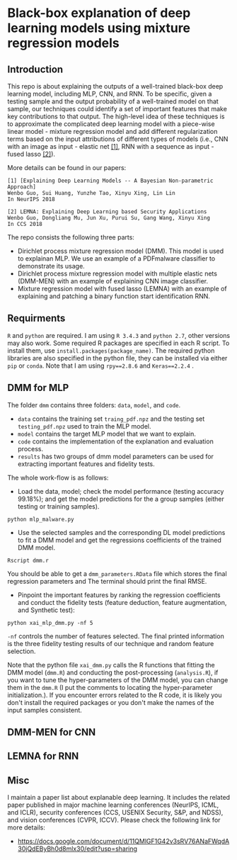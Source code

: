 # Black-box explanation of deep learning models using mixture regression models

## Introduction

This repo is about explaining the outputs of a well-trained black-box deep learning model, including MLP, CNN, and RNN. To be specific, given a testing sample and the output probability of a well-trained model on that sample, our techniques could identify a set of important features that make key contributions to that output. The high-level idea of these techniques is to approximate the complicated deep learning model with a piece-wise linear model - mixture regression model and add different regularization terms based on the input attributions of different types of models (i.e., CNN with an image as input - elastic net [[1]](http://www.personal.psu.edu/wzg13/publications/nips18.pdf), RNN with a sequence as input - fused lasso [[2]](http://www.personal.psu.edu/wzg13/publications/ccs18.pdf)). 

More details can be found in our papers:

```
[1] [Explaining Deep Learning Models -- A Bayesian Non-parametric Approach]
Wenbo Guo, Sui Huang, Yunzhe Tao, Xinyu Xing, Lin Lin
In NeurIPS 2018

[2] LEMNA: Explaining Deep Learning based Security Applications 
Wenbo Guo, Dongliang Mu, Jun Xu, Purui Su, Gang Wang, Xinyu Xing 
In CCS 2018
```

The repo consists the following three parts: 
  - Dirichlet process mixture regression model (DMM). This model is used to explainan MLP. We use an example of a PDFmalware classifier to demonstrate its usage.
  - Dirichlet process mixture regression model with multiple elastic nets (DMM-MEN) with an example of explaining CNN image classifier.
  - Mixture regression model with fused lasso (LEMNA) with an example of explaining and patching a binary function start identification RNN. 

## Requirments

`R` and `python` are required. I am using `R 3.4.3` and `python 2.7`, other versions may also work. Some required R packages are specified in each R script. To install them, use `install.packages(package_name)`. The required python libraries are also specified in the python file, they can be installed via either `pip` or `conda`. Note that I am using `rpy==2.8.6` and `Keras==2.2.4` .


## DMM for MLP

The folder `dmm` contains three folders: `data`, `model`, and `code`. 
- `data` contains the training set `traing_pdf.npz` and the testing set `testing_pdf.npz` used to train the MLP model. 
- `model` contains the target MLP model that we want to explain. 
- `code` contains the implementation of the explanation and evaluation process. 
- `results` has two groups of dmm model parameters can be used for extracting important features and fidelity tests.

The whole work-flow is as follows:
- Load the data, model; check the model performance (testing accuracy 99.18%); and get the model predictions for the a group samples (either testing or training samples).
	
```
python mlp_malware.py
```

- Use the selected samples and the corresponding DL model predictions to fit a DMM model and get the regressions coefficients of the trained DMM model.
		
```
Rscript dmm.r
```
You should be able to get a `dmm_parameters.RData` file which stores the final regression parameters and The terminal should print the final RMSE.

- Pinpoint the important features by ranking the regression coefficients and conduct the fidelity tests (feature deduction, feature augmentation, and Synthetic test):
		
```
python xai_mlp_dmm.py -nf 5
```

`-nf` controls the number of features selected. The final printed information is the three fidelity testing results of our technique and random feature selection.

Note that the python file `xai_dmm.py` calls the R functions that fitting the DMM model (`dmm.R`) and conducting the post-processing (`analysis.R`), if you want to tune the hyper-parameters of the DMM model, you can change them in the `dmm.R` (I put the comments to locating the hyper-parameter initialization.). If you encounter errors related to the R code, it is likely you don't install the required packages or you don't make the names of the input samples consistent.

## DMM-MEN for CNN


## LEMNA for RNN

## Misc

I maintain a paper list about explanable deep learning. It includes the related paper published in major machine learning conferences (NeurIPS, ICML, and ICLR), security conferences (CCS, USENIX Security, S\&P, and NDSS), and vision conferences (CVPR, ICCV). Please check the following link for more details:
- https://docs.google.com/document/d/11QMlGF1G42v3sRV76ANaFWqdA30jQdEByBh0d8mlx30/edit?usp=sharing
